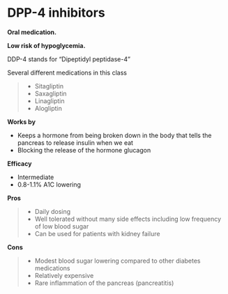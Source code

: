 # DPP-4 inhibitors

**Oral medication.**

**Low risk of hypoglycemia.**

DDP-4 stands for “Dipeptidyl peptidase-4”

Several different medications in this class

> - Sitagliptin
> - Saxagliptin
> - Linagliptin
> - Alogliptin

**Works by**

- Keeps a hormone from being broken down in the body that tells the
  pancreas to release insulin when we eat
- Blocking the release of the hormone glucagon

**Efficacy**

- Intermediate
- 0.8-1.1% A1C lowering

**Pros**

> - Daily dosing
> - Well tolerated without many side effects including low frequency of
>   low blood sugar
> - Can be used for patients with kidney failure

**Cons**

> - Modest blood sugar lowering compared to other diabetes medications
> - Relatively expensive
> - Rare inflammation of the pancreas (pancreatitis)
